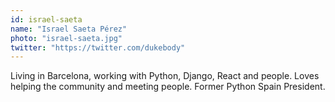 ```yaml
---
id: israel-saeta
name: "Israel Saeta Pérez"
photo: "israel-saeta.jpg"
twitter: "https://twitter.com/dukebody"
---
```


Living in Barcelona, working with Python, Django, React and people. Loves helping the community and meeting people. Former Python Spain President.
